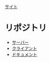 [サイト](https://anontown.com/)

# リポジトリ
* [サーバー](https://github.com/kgtkr/anontown-server)
* [クライアント](https://github.com/kgtkr/anontown-client)
* [ドキュメント](https://github.com/kgtkr/anontown-document)
